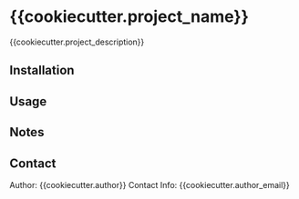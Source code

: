 # {{cookiecutter.project_name}}
{{cookiecutter.project_description}}

## Installation

## Usage

## Notes

## Contact
Author: {{cookiecutter.author}}
Contact Info: {{cookiecutter.author_email}}